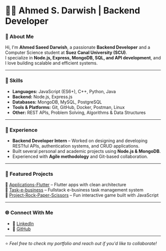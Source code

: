 # 👨‍💻 Ahmed S. Darwish | Backend Developer

### 🚀 About Me
Hi, I'm **Ahmed Saeed Darwish**, a passionate **Backend Developer** and a Computer Science student at **Suez Canal University (SCU)**.  
I specialize in **Node.js, Express, MongoDB, SQL, and API development**, and I love building scalable and efficient systems.

---

### 🌟 Skills
- **Languages:** JavaScript (ES6+), C++, Python, Java  
- **Backend:** Node.js, Express.js  
- **Databases:** MongoDB, MySQL, PostgreSQL  
- **Tools & Platforms:** Git, GitHub, Docker, Postman, Linux  
- **Other:** REST APIs, Problem Solving, Algorithms & Data Structures  

---

### 💼 Experience
- **Backend Developer Intern** – Worked on designing and developing RESTful APIs, authentication systems, and CRUD applications.  
- Built several personal and academic projects using **Node.js & MongoDB**.  
- Experienced with **Agile methodology** and Git-based collaboration.  

---

### 📂 Featured Projects
🔹 [Applications-Flutter](https://github.com/AhmedSaeed1234T/Applications-Flutter) – Flutter apps with clean architecture  
🔹 [Task-e-business](https://github.com/AhmedSaeed1234T/Task-e-business) – Fullstack e-business task management system  
🔹 [Project-Rock-Paper-Scissors](https://github.com/AhmedSaeed1234T/Project-Rock-Paper-Scissors) – Fun interactive game built with JavaScript  

---

### 🌐 Connect With Me
- 💼 [LinkedIn](https://www.linkedin.com/in/ahmed-s-darwish-a64a432b0/)  
- 🐙 [GitHub](https://github.com/AhmedSaeed1234T)  

---

⭐️ *Feel free to check my portfolio and reach out if you'd like to collaborate!*  
